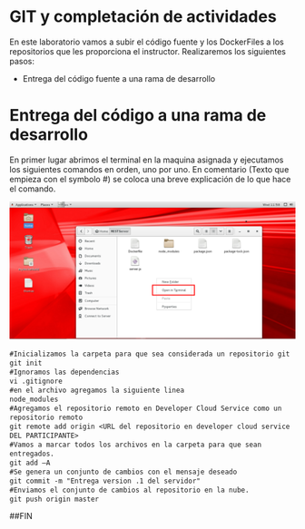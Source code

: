 # GIT y completación de actividades
En este laboratorio vamos a subir el código fuente y los DockerFiles a los repositorios que les proporciona el instructor. Realizaremos los siguientes pasos:
- Entrega del código fuente a una rama de desarrollo

# Entrega del código a una rama de desarrollo
En primer lugar abrimos el terminal en la maquina asignada y ejecutamos los siguientes comandos en orden, uno por uno. En comentario (Texto que empieza con el symbolo #) se coloca una breve explicación de lo que hace el comando.

![Open Terminal](https://github.com/tmaragno/workshops/blob/master/images/500_Image_1.png)

```shell
#Inicializamos la carpeta para que sea considerada un repositorio git
git init
#Ignoramos las dependencias
vi .gitignore
#en el archivo agregamos la siguiente linea
node_modules
#Agregamos el repositorio remoto en Developer Cloud Service como un repositorio remoto
git remote add origin <URL del repositorio en developer cloud service DEL PARTICIPANTE>
#Vamos a marcar todos los archivos en la carpeta para que sean entregados.
git add –A
#Se genera un conjunto de cambios con el mensaje deseado
git commit -m "Entrega version .1 del servidor"
#Enviamos el conjunto de cambios al repositorio en la nube.
git push origin master
```

##FIN






